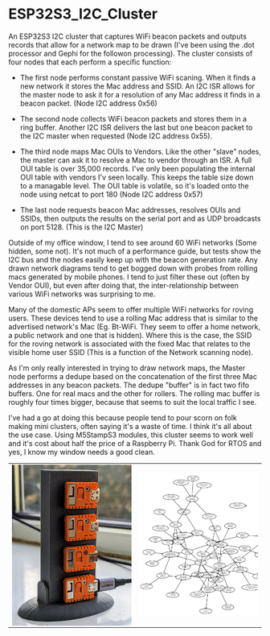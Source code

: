 # ESP32S3_I2C_Cluster

An ESP32S3 I2C cluster that captures WiFi beacon packets and outputs records that allow for a network map to be drawn (I've been using the .dot processor
and Gephi for the followon processing). The cluster consists of four nodes that each perform a specific function:

* The first node performs constant passive WiFi scaning. When it finds a new network it stores the Mac address and SSID. An I2C ISR allows for the master node to ask it for a resolution of any Mac address it finds in a beacon packet. (Node I2C address 0x56)
  
* The second node collects WiFi beacon packets and stores them in a ring buffer. Another I2C ISR delivers the last but one beacon packet to the I2C master when requested (Node I2C address 0x55).
  
* The third node maps Mac OUIs to Vendors. Like the other "slave" nodes, the master can ask it to resolve a Mac to vendor through an ISR. A full OUI table is over 35,000 records. I've only been populating the internal OUI table with vendors I'v seen locally. This keeps the table size down to a managable level. The OUI table is volatile, so it's loaded onto the node using netcat to port 180 (Node I2C address 0x57)
  
* The last node requests beacon Mac addresses, resolves OUIs and SSIDs, then outputs the results on the serial port and as UDP broadcasts on port 5128. (This is the I2C Master)

Outside of my office window, I tend to see around 60 WiFi networks (Some hidden, some not). It's not much of a 
performance guide, but tests show the I2C bus and the nodes easily keep up with the beacon generation rate. 
Any drawn network diagrams tend to get bogged down with probes from rolling macs generated by mobile phones.
I tend to just filter these out (often by Vendor OUI), but even after doing that, the inter-relationship between
various WiFi networks was surprising to me. 

Many of the domestic APs seem to offer multiple WiFi networks for roving users. These devices tend to use a rolling Mac
address that is similar to the advertised network's Mac (Eg. Bt-WiFi. They seem to offer a home network, a public network and one that is hidden). Where this is the case, the SSID for the roving network is
associated with the fixed Mac that relates to the visible home user SSID (This is a function of the Network scanning node).

As I'm only really interested in trying to draw network maps, the Master node performs a dedupe based on the concatenation of the first three Mac addresses in any beacon packets. 
The dedupe "buffer" is in fact two  fifo buffers. One for real macs and the other for rollers. The rolling mac buffer is roughly four times bigger, because that seems to suit the local traffic I see.  

I've had a go at doing this because people tend to pour scorn on folk making mini clusters, often saying it's a waste of time. I think it's all about the use case. Using M5StampS3 modules, this cluster seems to work well and it's cost about half the price of a Raspberry Pi. Thank God for RTOS and yes, I know my window needs a good clean.

<table>
  <tr>
    <td><img src="https://github.com/wicked-rainman/ESP32S3_I2C_Cluster/blob/main/images/Cluster.jpg" width="400" align="center"></td>
    <td><img src="https://github.com/wicked-rainman/ESP32S3_I2C_Cluster/blob/main/images/SampleOutput.png" width="400" align="center"></td>
   </tr> 
</table>


